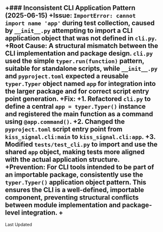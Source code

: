 +### Inconsistent CLI Application Pattern (2025-06-15)
+**Issue**: `ImportError: cannot import name 'app'` during test collection, caused by `__init__.py` attempting to import a CLI application object that was not defined in `cli.py`.
+**Root Cause**: A structural mismatch between the CLI implementation and package design. `cli.py` used the simple `typer.run(function)` pattern, suitable for standalone scripts, while `__init__.py` and `pyproject.toml` expected a reusable `typer.Typer` object named `app` for integration into the larger package and for correct script entry point generation.
+**Fix**: 
+1. Refactored `cli.py` to define a central `app = typer.Typer()` instance and registered the main function as a command using `@app.command()`.
+2. Changed the `pyproject.toml` script entry point from `kiss_signal.cli:main` to `kiss_signal.cli:app`.
+3. Modified `tests/test_cli.py` to import and use the shared `app` object, making tests more aligned with the actual application structure.
+**Prevention**: For CLI tools intended to be part of an importable package, consistently use the `typer.Typer()` application object pattern. This ensures the CLI is a well-defined, importable component, preventing structural conflicts between module implementation and package-level integration.
+
 ---
 
 Last Updated